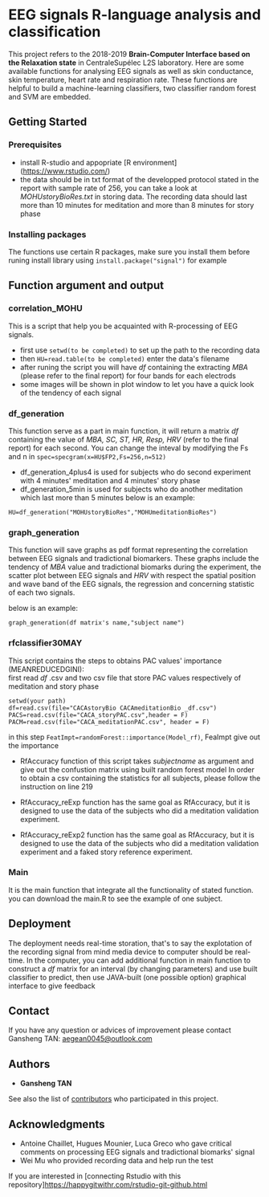 # EEG signals R-language analysis and classification 

This project refers to the 2018-2019 **Brain-Computer Interface based on the Relaxation state** in CentraleSupélec L2S laboratory. Here are
some available functions for analysing EEG signals as well as skin conductance, skin temperature, heart rate and respiration rate. These 
functions are helpful to build a machine-learning classifiers, two classifier random forest and SVM are embedded.

## Getting Started


### Prerequisites
* install R-studio and appopriate [R environment] (https://www.rstudio.com/)
* the data should be in txt format of the developped protocol stated in the report with sample rate of 256, you can take a look at *MOHUstoryBioRes.txt* in storing data. The recording data should last more than 10 minutes for meditation and more than 8 minutes for story phase


### Installing packages
The functions use certain R packages, make sure you install them before runing
install library using `install.package("signal")` for example



## Function argument and output



### correlation_MOHU

This is a script that help you be acquainted with R-processing of EEG signals. 
* first use `setwd(to be completed)` to set up the path to the recording data
* then `HU=read.table(to be completed)` enter the data's filename
* after runing the script you will have *df* containing the extracting *MBA* (please refer to the final report) for four bands for each electrods 
* some images will be shown in plot window to let you have a quick look of the tendency of each signal

### df_generation
This function serve as a part in main function, it will return a matrix *df* containing the value of *MBA, SC, ST, HR, Resp, HRV* (refer to the final report) for each second. You can change the inteval by modifying the Fs and n in `spec=specgram(x=HU$FP2,Fs=256,n=512)`
* df_generation_4plus4 is used for subjects who do second experiment with 4 minutes' meditation and 4 minutes' story phase
* df_generation_5min is used for subjects who do another meditation which last more than 5 minutes
below is an example:
```
HU=df_generation("MOHUstoryBioRes","MOHUmeditationBioRes")
```
### graph_generation
This function will save graphs as pdf format representing the correlation between EEG signals and tradictional biomarkers. These graphs include the tendency of *MBA* value and tradictional biomarks during the experiment, the scatter plot between EEG signals and *HRV* with respect the spatial position and wave band of the EEG signals, the regression and concerning statistic of each two signals.

below is an example:
```
graph_generation(df matrix's name,"subject name")
```
### rfclassifier30MAY
This script contains the steps to obtains PAC values' importance (MEANREDUCEDGINI):<br>
first read *df* .csv and two csv file that store PAC values respectively of meditation and story phase
```
setwd(your path)
df=read.csv(file="CACAstoryBio CACAmeditationBio _df.csv")
PACS=read.csv(file="CACA_storyPAC.csv",header = F)
PACM=read.csv(file="CACA_meditationPAC.csv", header = F)
```
in this step `FeatImpt=randomForest::importance(Model_rf)`, FeaImpt give out the importance<br>

* RfAccuracy function of this script takes *subjectname* as argument and give out the confustion matrix using built random forest model
In order to obtain a csv containing the statistics for all subjects, please follow the instruction on line 219

* RfAccuracy_reExp function has the same goal as RfAccuracy, but it is designed to use the data of the subjects who did a meditation validation experiment.

* RfAccuracy_reExp2 function has the same goal as RfAccuracy, but it is designed to use the data of the subjects who did a meditation validation experiment and a faked story reference experiment.

### Main
It is the main function that integrate all the functionality of stated function. you can download the main.R to see the example of one subject.



## Deployment

The deployment needs real-time storation, that's to say the explotation of the recording signal from mind media device to computer should be real-time. In the computer, you can add additional function in main function to construct a *df* matrix for an interval (by changing parameters) and use built classifier to predict, then use JAVA-built (one possible option) graphical interface to give feedback 



## Contact
If you have any question or advices of improvement please contact Gansheng TAN: aegean0045@outlook.com

## Authors

* **Gansheng TAN** 

See also the list of [contributors](https://github.com/GanshengT/EEG_R_ml_corr20182019) who participated in this project.

## Acknowledgments

* Antoine Chaillet, Hugues Mounier, Luca Greco who gave critical comments on processing EEG signals and tradictional biomarks' signal
* Wei Mu who provided recording data and help run the test


If you are interested in [connecting Rstudio with this repository]https://happygitwithr.com/rstudio-git-github.html
